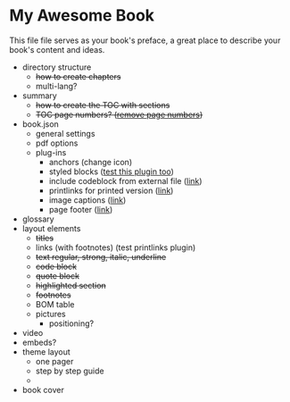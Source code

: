 # My Awesome Book

This file file serves as your book's preface, a great place to describe your book's content and ideas.

* directory structure
  * ~~how to create chapters~~
  * multi-lang?
* summary
  * ~~how to create the TOC with sections~~
  * ~~TOC page numbers? \([remove page numbers](https://github.com/GitbookIO/gitbook/issues/1223#issuecomment-213457068)\)~~
* book.json
  * general settings
  * pdf options
  * plug-ins
    * anchors (change icon)
    * styled blocks ([test this plugin too](https://jim-moody.github.io/gitbook-plugin-styled-blockquotes/))
    * include codeblock from external file ([link](https://plugins.gitbook.com/plugin/include-codeblock))
    * printlinks for printed version ([link](https://plugins.gitbook.com/plugin/printlinks))
    * image captions ([link](https://plugins.gitbook.com/plugin/image-captions-extended))
    * page footer ([link](https://plugins.gitbook.com/plugin/page-footer))
* glossary
* layout elements
  * ~~titles~~
  * links \(with footnotes\) \(test printlinks plugin)
  * ~~text regular, strong, italic, underline~~
  * ~~code block~~
  * ~~quote block~~
  * ~~highlighted section~~
  * ~~footnotes~~
  * BOM table
  * pictures
    * positioning?
* video
* embeds?
* theme layout
  * one pager
  * step by step guide
  * 
* book cover



